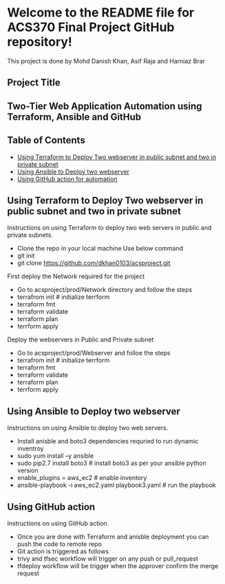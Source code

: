 # Welcome to the README file for ACS370 Final Project GitHub repository!

This project is done by Mohd Danish Khan, Asif Raja and Harniaz Brar

## Project Title
## Two-Tier Web Application Automation using Terraform, Ansible and GitHub

## Table of Contents
- [Using Terraform to Deploy Two webserver in public subnet and two in private subnet](#using-terraform-to-deploy-two-webserver-in-public-subnet-and-two-in-private-subnet)
- [Using Ansible to Deploy two webserver](#using-ansible-to-deploy-two-webserver)
- [Using GitHub action for automation](#using-github-action-for-automation)


## Using Terraform to Deploy Two webserver in public subnet and two in private subnet

Instructions on using Terraform to deploy two web servers in public and private subnets.

- Clone the repo in your local machine 
 Use below command 
- git init 
- git clone https://github.com/dkhan0103/acsproject.git
 
 First deploy the Network required for the project
 
- Go to acsproject/prod/Network directory and follow the steps 
- terrafrom init # initialize terrform
- terraform fmt
- terraform validate
- terraform plan 
- terrform apply 
 
Deploy the webservers in Public and Private subnet 

- Go to acsproject/prod/Webserver and folloe the steps
- terrafrom init # initialize terrform
- terraform fmt
- terraform validate
- terraform plan 
- terrform apply 


## Using Ansible to Deploy two webserver

Instructions on using Ansible to deploy two web servers.

- Install anisble and boto3 dependencies requried to run dynamic inventroy
- sudo yum install –y ansible
- sudo pip2.7 install boto3 # install boto3 as per your ansible python version
- enable_plugins = aws_ec2 # enable inventory
- ansible-playbook -i aws_ec2.yaml  playbook3.yaml # run the playbook 

## Using GitHub action

Instructions on using GitHub action.
- Once you are done with Terraform and anisble deployment you can push the code to remote repo 
- Git action is triggered as follows
- trivy and tfsec workflow will trigger on any push or pull_request
- tfdeploy workflow will be trigger when the approver confirm the merge request



